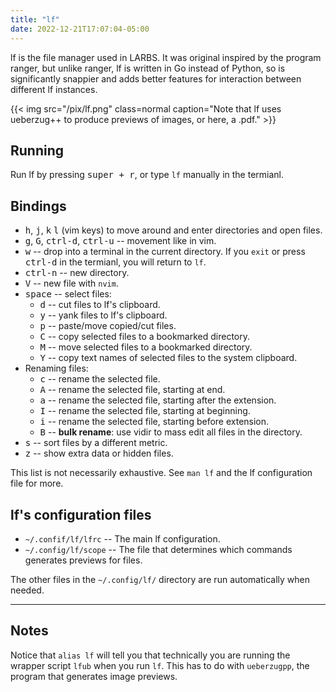 ```yaml
---
title: "lf"
date: 2022-12-21T17:07:04-05:00
---
```


lf is the file manager used in LARBS.
It was original inspired by the program ranger, but unlike ranger, lf is written in Go instead of Python, so is significantly snappier and adds better features for interaction between different lf instances.

{{< img src="/pix/lf.png" class=normal caption="Note that lf uses ueberzug++ to produce previews of images, or here, a .pdf." >}}

## Running

Run lf by pressing <kbd>super + r</kbd>, or type `lf` manually in the termianl.

## Bindings

- <kbd>h</kbd>, <kbd>j</kbd>, <kbd>k</kbd> <kbd>l</kbd> (vim keys) to move around and enter directories and open files.
- <kbd>g</kbd>, <kbd>G</kbd>, <kbd>ctrl-d</kbd>,  <kbd>ctrl-u</kbd> -- movement like in vim.
- <kbd>w</kbd> -- drop into a terminal in the current directory. If you `exit` or press <kbd>ctrl-d</kbd> in the termianl, you will return to `lf`.
- <kbd>ctrl-n</kbd> -- new directory.
- <kbd>V</kbd> -- new file with `nvim`.
- <kbd>space</kbd> -- select files:
	- <kbd>d</kbd> -- cut files to lf's clipboard.
	- <kbd>y</kbd> -- yank files to lf's clipboard.
	- <kbd>p</kbd> -- paste/move copied/cut files.
	- <kbd>C</kbd> -- copy selected files to a bookmarked directory.
	- <kbd>M</kbd> -- move selected files to a bookmarked directory.
	- <kbd>Y</kbd> -- copy text names of selected files to the system clipboard.
- Renaming files:
	- <kbd>c</kbd> -- rename the selected file.
	- <kbd>A</kbd> -- rename the selected file, starting at end.
	- <kbd>a</kbd> -- rename the selected file, starting after the extension.
	- <kbd>I</kbd> -- rename the selected file, starting at beginning.
	- <kbd>i</kbd> -- rename the selected file, starting before extension.
	- <kbd>B</kbd> -- **bulk rename**: use vidir to mass edit all files in the directory.
- <kbd>s</kbd> -- sort files by a different metric.
- <kbd>z</kbd> -- show extra data or hidden files.

This list is not necessarily exhaustive. See `man lf` and the lf configuration file for more.

## lf's configuration files

- `~/.confif/lf/lfrc` -- The main lf configuration.
- `~/.config/lf/scope` -- The file that determines which commands generates previews for files.

The other files in the `~/.config/lf/` directory are run automatically when needed.

---

## Notes

Notice that `alias lf` will tell you that technically you are running the
wrapper script `lfub` when you run `lf`. This has to do with `ueberzugpp`, the
program that generates image previews.
